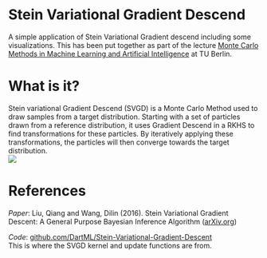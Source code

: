 # Stein Variational Gradient Descend
A simple application of Stein Variational Gradient descend including some visualizations. This has been put together as part of the lecture [Monte Carlo Methods in Machine Learning and Artificial Intelligence](https://moseskonto.tu-berlin.de/moses/modultransfersystem/bolognamodule/beschreibung/anzeigen.html?number=40584&version=5&sprache=2) at TU Berlin.

# What is it?

Stein variational Gradient Descend (SVGD) is a Monte Carlo Method used to draw samples from a target distribution. Starting with a set of particles drawn from a reference distribution, it uses Gradient Descend in a RKHS to find transformations for these particles. By iteratively applying these transformations, the particles will then converge towards the target distribution. \
<img src="/presentation/svgd_mvn.gif">

# References
_Paper_: Liu, Qiang and Wang, Dilin (2016). Stein Variational Gradient Descent: A General Purpose Bayesian Inference Algorithm ([arXiv.org](https://arxiv.org/abs/1608.04471))

_Code_: [github.com/DartML/Stein-Variational-Gradient-Descent](https://github.com/DartML/Stein-Variational-Gradient-Descent) \
This is where the SVGD kernel and update functions are from.
